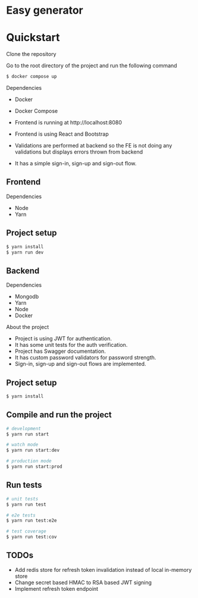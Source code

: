# Easy generator

# Quickstart

Clone the repository

Go to the root directory of the project and run the following command

```bash
$ docker compose up
```

Dependencies
- Docker
- Docker Compose

- Frontend is running at http://localhost:8080
- Frontend is using React and Bootstrap
- Validations are performed at backend so the FE is not doing any validations but displays errors thrown from backend
- It has a simple sign-in, sign-up and sign-out flow.

## Frontend

Dependencies
- Node
- Yarn

## Project setup

```bash
$ yarn install
$ yarn run dev
```


## Backend

Dependencies
- Mongodb
- Yarn
- Node
- Docker

About the project
- Project is using JWT for authentication.
- It has some unit tests for the auth verification.
- Project has Swagger documentation.
- It has custom password validators for password strength.
- Sign-in, sign-up and sign-out flows are implemented.


## Project setup

```bash
$ yarn install
```

## Compile and run the project

```bash
# development
$ yarn run start

# watch mode
$ yarn run start:dev

# production mode
$ yarn run start:prod
```


## Run tests

```bash
# unit tests
$ yarn run test

# e2e tests
$ yarn run test:e2e

# test coverage
$ yarn run test:cov
```

## TODOs

- Add redis store for refresh token invalidation instead of local in-memory store
- Change secret based HMAC to RSA based JWT signing
- Implement refresh token endpoint


